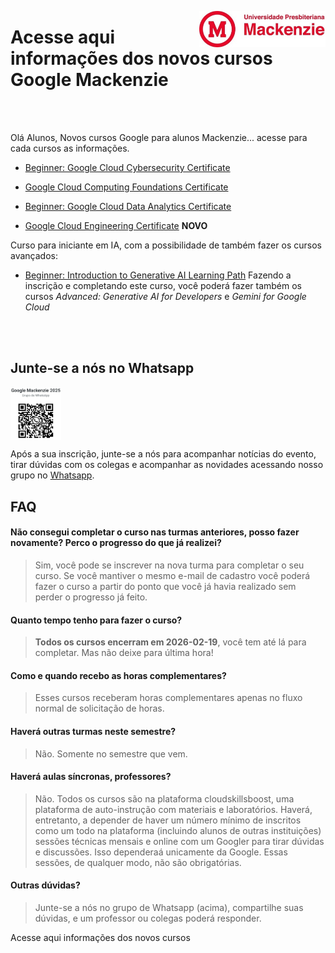 <p>
  <img src="https://github.com/Rogerio-mack/GCF/raw/main/GCF_files/Mackenzie.jpg" width="40%" align="right"/>
</p>

# Acesse aqui informações dos novos cursos Google Mackenzie

<br>
<br>

Olá Alunos, 
Novos cursos Google para alunos Mackenzie... acesse para cada cursos as informações.

* [Beginner: Google Cloud Cybersecurity Certificate](https://github.com/Rogerio-mack/GCF/blob/main/Google_novos_cursos/CYBER.pdf) 
* [Google Cloud Computing Foundations Certificate](https://github.com/Rogerio-mack/GCF/blob/main/Google_novos_cursos/GCCF.pdf) 
* [Beginner: Google Cloud Data Analytics Certificate](https://github.com/Rogerio-mack/GCF/blob/main/Google_novos_cursos/DA.pdf)

* [Google Cloud Engineering Certificate](https://github.com/Rogerio-mack/GCF/blob/main/Google_novos_cursos/DA.pdf) **NOVO**

Curso para iniciante em IA, com a possibilidade de também fazer os cursos avançados:
* [Beginner: Introduction to Generative AI Learning Path](https://github.com/Rogerio-mack/GCF/blob/main/Google_novos_cursos/AI.pdf)
Fazendo a inscrição e completando este curso, você poderá fazer também os cursos *Advanced: Generative AI for Developers* e 
*Gemini for Google Cloud*

<br>
<br> 

## Junte-se a nós no Whatsapp

<p>
  <img src="https://github.com/Rogerio-mack/GCF/blob/main/Google_novos_cursos/Google_grupo_whatsapp.png?raw=true" width="16%" align="center"/>
</p>

Após a sua inscrição, junte-se a nós para acompanhar notícias do evento, tirar dúvidas com os colegas e acompanhar as novidades acessando nosso grupo no [Whatsapp](https://chat.whatsapp.com/D0huc37vOir8oiQY8AVfeF?mode=ems_wa_t). 

## FAQ
#### Não consegui completar o curso nas turmas anteriores, posso fazer novamente? Perco o progresso do que já realizei?
> Sim, você pode se inscrever na nova turma para completar o seu curso. Se você mantiver o mesmo e-mail de cadastro você poderá fazer o curso a partir do ponto que você já havia realizado sem perder o progresso já feito.

#### Quanto tempo tenho para fazer o curso?
> **Todos os cursos encerram em 2026-02-19**, você tem até lá para completar. Mas não deixe para última hora!

#### Como e quando recebo as horas complementares?
> Esses cursos receberam horas complementares apenas no fluxo normal de solicitação de horas. 

#### Haverá outras turmas neste semestre?
> Não. Somente no semestre que vem.

#### Haverá aulas síncronas, professores? 
> Não. Todos os cursos são na plataforma cloudskillsboost, uma plataforma de auto-instrução com materiais e laboratórios. Haverá, entretanto, a depender de haver um número
mínimo de inscritos como um todo na plataforma (incluindo alunos de outras instituições) sessões técnicas mensais e online com um Googler para tirar dúvidas e discussões. Isso dependeraá unicamente da Google. Essas sessões, de qualquer modo, não são obrigatórias.

#### Outras dúvidas?
> Junte-se a nós no grupo de Whatsapp (acima), compartilhe suas dúvidas, e um professor ou colegas poderá responder.







Acesse aqui informações dos novos cursos
